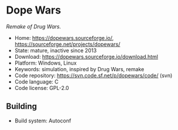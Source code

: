 # Dope Wars

_Remake of Drug Wars._

- Home: https://dopewars.sourceforge.io/, https://sourceforge.net/projects/dopewars/
- State: mature, inactive since 2013
- Download: https://dopewars.sourceforge.io/download.html
- Platform: Windows, Linux
- Keywords: simulation, inspired by Drug Wars, remake
- Code repository: https://svn.code.sf.net/p/dopewars/code/ (svn)
- Code language: C
- Code license: GPL-2.0

## Building

- Build system: Autoconf
